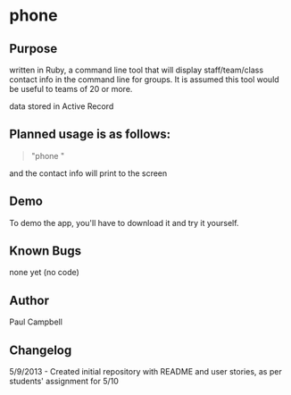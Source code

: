 phone
=====

Purpose
-------
written in Ruby, a command line tool that will display staff/team/class contact info in the command line for groups.
It is assumed this tool would be useful to teams of 20 or more.

data stored in Active Record

Planned usage is as follows:
----------------------------
> "phone <firstname>" 

and the contact info will print to the screen

Demo
----
To demo the app, you'll have to download it and try it yourself.

Known Bugs
----------
none yet (no code)

Author
------
Paul Campbell

Changelog
---------
5/9/2013 - Created initial repository with README and user stories, as per students' assignment for 5/10
